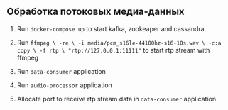 ## Обработка потоковых медиа-данных

1. Run ``docker-compose up`` to start kafka, zookeaper and cassandra.

2. Run ``ffmpeg \
   -re \
   -i media/pcm_s16le-44100hz-s16-10s.wav \
   -c:a copy \
   -f rtp \
   "rtp://127.0.0.1:11111"`` to start rtp stream with ffmpeg
   
3. Run `data-consumer` application

4. Run `audio-processor` application

5. Allocate port to receive rtp stream data in `data-consumer` application